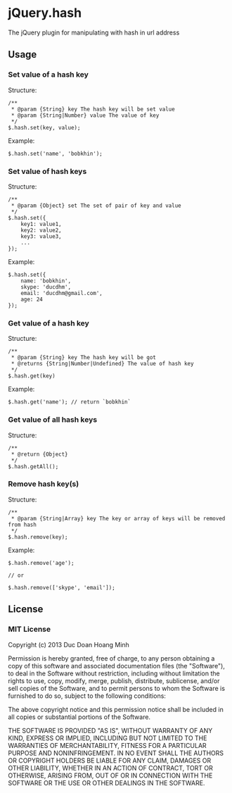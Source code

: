 jQuery.hash
=====
The jQuery plugin for manipulating with hash in url address

Usage
-----
### Set value of a hash key
Structure:
```
/**
 * @param {String} key The hash key will be set value
 * @param {String|Number} value The value of key
 */
$.hash.set(key, value);
```

Example:
```
$.hash.set('name', 'bobkhin');
```

### Set value of hash keys
Structure:
```
/**
 * @param {Object} set The set of pair of key and value
 */
$.hash.set({
	key1: value1,
	key2: value2,
	key3: value3,
	...
});
```

Example:
```
$.hash.set({
	name: 'bobkhin',
	skype: 'ducdhm',
	email: 'ducdhm@gmail.com',
	age: 24
});
```

### Get value of a hash key
Structure:
```
/**
 * @param {String} key The hash key will be got
 * @returns {String|Number|Undefined} The value of hash key
 */
$.hash.get(key)
```

Example:
```
$.hash.get('name'); // return `bobkhin`
```

### Get value of all hash keys
Structure:
```
/**
 * @return {Object}
 */
$.hash.getAll();
```

### Remove hash key(s)
Structure:
```
/**
 * @param {String|Array} key The key or array of keys will be removed from hash
 */
$.hash.remove(key);
```

Example:
```
$.hash.remove('age');

// or

$.hash.remove(['skype', 'email']);
```
License
-----
### MIT License

Copyright (c) 2013 Duc Doan Hoang Minh

Permission is hereby granted, free of charge, to any person obtaining a copy of this software and associated documentation files (the "Software"), to deal in the Software without restriction, including without limitation the rights to use, copy, modify, merge, publish, distribute, sublicense, and/or sell copies of the Software, and to permit persons to whom the Software is furnished to do so, subject to the following conditions:

The above copyright notice and this permission notice shall be included in all copies or substantial portions of the Software.

THE SOFTWARE IS PROVIDED "AS IS", WITHOUT WARRANTY OF ANY KIND, EXPRESS OR IMPLIED, INCLUDING BUT NOT LIMITED TO THE WARRANTIES OF MERCHANTABILITY, FITNESS FOR A PARTICULAR PURPOSE AND NONINFRINGEMENT. IN NO EVENT SHALL THE AUTHORS OR COPYRIGHT HOLDERS BE LIABLE FOR ANY CLAIM, DAMAGES OR OTHER LIABILITY, WHETHER IN AN ACTION OF CONTRACT, TORT OR OTHERWISE, ARISING FROM, OUT OF OR IN CONNECTION WITH THE SOFTWARE OR THE USE OR OTHER DEALINGS IN THE SOFTWARE.